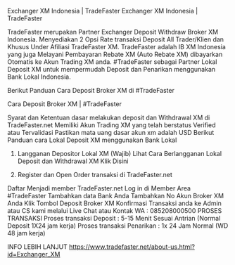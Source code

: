 Exchanger XM Indonesia | TradeFaster
Exchanger XM Indonesia | TradeFaster

TradeFaster merupakan Partner Exchanger Deposit Withdraw Broker XM Indonesia. Menyediakan 2 Opsi Rate transaksi Deposit All Trader/Klien dan Khusus Under Afiliasi TradeFaster XM.
TradeFaster adalah IB XM Indonesia yang juga Melayani Pembayaran Rebate XM (Auto Rebate XM) dibayarkan Otomatis ke Akun Trading XM anda.
#TradeFaster sebagai Partner Lokal Deposit XM untuk mempermudah Deposit dan Penarikan menggunakan Bank Lokal Indonesia.

Berikut Panduan Cara Deposit Broker XM di #TradeFaster

Cara Deposit Broker XM | #TradeFaster

Syarat dan Ketentuan dasar melakukan deposit dan Withdrawal XM di TradeFaster.net
Memiliki Akun Trading XM yang telah berstatus Verified atau Tervalidasi
Pastikan mata uang dasar akun xm adalah USD
Berikut Panduan cara Lokal Deposit XM menggunakan Bank Lokal

1. Langganan Depositor Lokal XM (Wajib)
Lihat Cara Berlangganan Lokal Deposit dan Withdrawal XM Klik Disini

2. Register dan Open Order transaksi di TradeFaster.net




Daftar Menjadi member TradeFaster.net
Log in di Member Area #TradeFaster
Tambahkan data Bank Anda
Tambahkan No Akun Broker XM Anda
Klik Tombol Deposit Broker XM
Konfirmasi Transaksi anda ke Admin atau CS kami melalui Live Chat atau Kontak WA : 085208000500
PROSES TRANSAKSI
Proses transaksi Deposit : 5-15 Menit Sesuai Antrian (Normal Deposit 1X24 jam kerja)
Proses transaksi Penarikan : 1x 24 Jam Normal (WD 48 jam kerja)

INFO LEBIH LANJUT
https://www.tradefaster.net/about-us.html?id=Exchanger_XM
